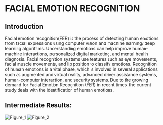 # FACIAL EMOTION RECOGNITION
## Introduction
Facial emotion recognition(FER) is the process of detecting human emotions from facial expressions using computer vision and machine learning/ deep learning algorithms. 
Understanding emotions can help improve human-machine interactions, personalized digital marketing, and mental health diagnosis. 
Facial recognition systems use features such as eye movements, facial muscle movements, and lip position to classify emotions.
Recognition of human emotions is a vital phase, which is involved in several applications such as augmented and virtual reality, advanced driver assistance systems, human-computer interaction, and security systems.
Due to the growing demand for Facial Emotion Recognition (FER) in recent times, the current study deals with the identification of human emotions.

## Intermediate Results:
![Figure_1](https://github.com/maanasi8/Mini-Project/assets/126388400/9963e409-ae8c-46d0-9c70-a9cc3f5d6b1d)
![Figure_2](https://github.com/maanasi8/Mini-Project/assets/126388400/f9a1cba9-60f3-4989-b7d1-9df2e12bdc3e)
